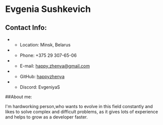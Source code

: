 # Evgenia Sushkevich 


## Contact Info:

- * Location: Minsk, Belarus
- * Phone: +375 29 307-65-06
- * E-mail: happy.zhenya@gmail.com
- * GitHub: [happyzhenya](https://github.com/happyzhenya)
- * Discord: EvgeniyaS

##About me:

I'm hardworking person,who wants to evolve in this field constantly and likes to solve complex and difficult problems, as it gives lots of experience and helps to grow as a developer faster. 


